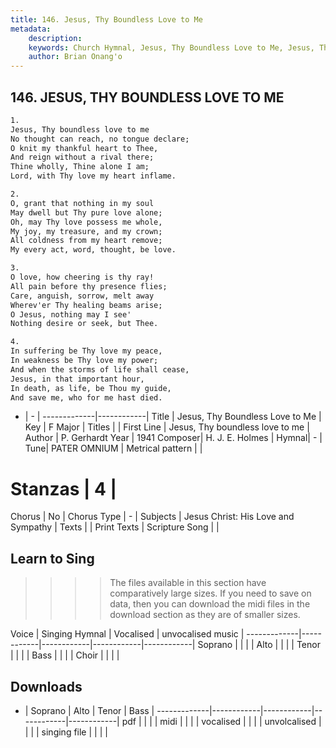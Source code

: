 ```yaml
---
title: 146. Jesus, Thy Boundless Love to Me
metadata:
    description: 
    keywords: Church Hymnal, Jesus, Thy Boundless Love to Me, Jesus, Thy boundless love to me, 
    author: Brian Onang'o
---
```



## 146. JESUS, THY BOUNDLESS LOVE TO ME

```txt
1.
Jesus, Thy boundless love to me 
No thought can reach, no tongue declare; 
O knit my thankful heart to Thee, 
And reign without a rival there; 
Thine wholly, Thine alone I am; 
Lord, with Thy love my heart inflame. 

2.
O, grant that nothing in my soul 
May dwell but Thy pure love alone; 
Oh, may Thy love possess me whole, 
My joy, my treasure, and my crown; 
All coldness from my heart remove; 
My every act, word, thought, be love. 

3.
O love, how cheering is thy ray! 
All pain before thy presence flies; 
Care, anguish, sorrow, melt away 
Wherev'er Thy healing beams arise; 
O Jesus, nothing may I see' 
Nothing desire or seek, but Thee. 

4.
In suffering be Thy love my peace, 
In weakness be Thy love my power; 
And when the storms of life shall cease, 
Jesus, in that important hour, 
In death, as life, be Thou my guide, 
And save me, who for me hast died.

```

- |   -  |
-------------|------------|
Title | Jesus, Thy Boundless Love to Me |
Key | F Major |
Titles |  |
First Line | Jesus, Thy boundless love to me |
Author | P. Gerhardt
Year | 1941
Composer| H. J. E. Holmes |
Hymnal|  - |
Tune| PATER OMNIUM |
Metrical pattern | |
# Stanzas | 4 |
Chorus | No |
Chorus Type | - |
Subjects | Jesus Christ: His Love and Sympathy |
Texts |  |
Print Texts | 
Scripture Song |  |
  
## Learn to Sing

>>>> The files available in this section have comparatively large sizes. If you need to save on data, then you can download the midi files in the download section as they are of smaller sizes.

Voice |  Singing Hymnal | Vocalised | unvocalised music |
-------------|------------|------------|------------|------------|
Soprano | | | |
Alto | | | |
Tenor | | | |
Bass | | | |
Choir | | | |

## Downloads

- |  Soprano | Alto | Tenor | Bass |
-------------|------------|------------|------------|------------|
pdf | | | |
midi | | | |
vocalised | | | |
unvolcalised | | | |
singing file | | | |
  